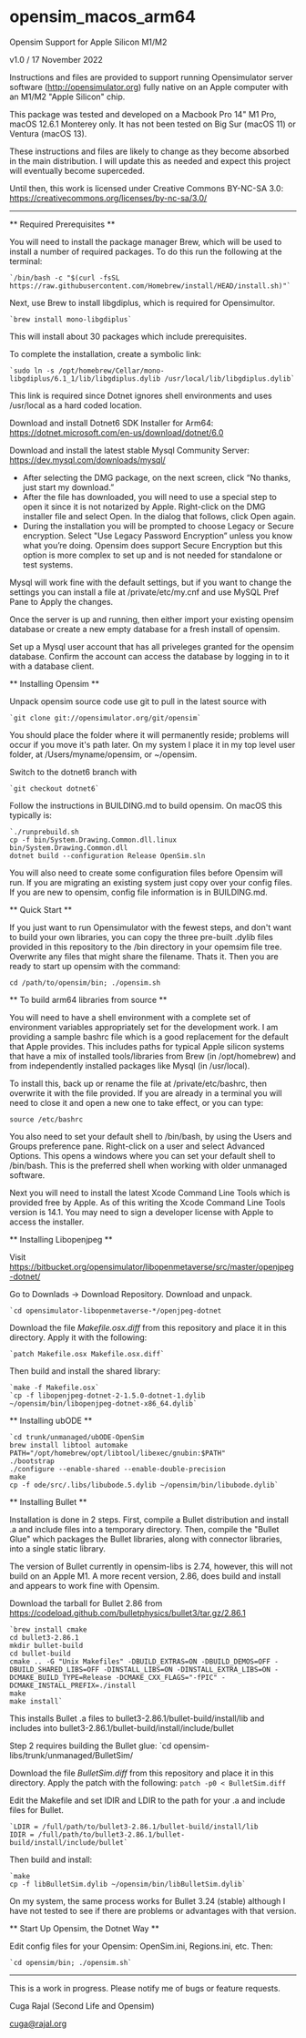 # opensim_macos_arm64

Opensim Support for Apple Silicon M1/M2

v1.0 / 17 November 2022

Instructions and files are provided to support running Opensimulator server software
(http://opensimulator.org) fully native on an Apple computer with an M1/M2
"Apple Silicon" chip.

This package was tested and developed on a Macbook Pro 14" M1 Pro, macOS 12.6.1
Monterey only. It has not been tested on Big Sur (macOS 11) or Ventura (macOS 13).

These instructions and files are likely to change as they become absorbed
in the main distribution. I will update this as needed and expect this project
will eventually become superceded.

Until then, this work is licensed under Creative Commons BY-NC-SA 3.0:
https://creativecommons.org/licenses/by-nc-sa/3.0/

-----
** Required Prerequisites **

You will need to install the package manager Brew, which will be used to
install a number of required packages. To do this run the following at the terminal:

	`/bin/bash -c "$(curl -fsSL https://raw.githubusercontent.com/Homebrew/install/HEAD/install.sh)"`

Next, use Brew to install libgdiplus, which is required for Opensimultor.

	`brew install mono-libgdiplus`

This will install about 30 packages which include prerequisites.

To complete the installation, create a symbolic link:

	`sudo ln -s /opt/homebrew/Cellar/mono-libgdiplus/6.1_1/lib/libgdiplus.dylib /usr/local/lib/libgdiplus.dylib`

This link is required since Dotnet ignores shell environments and uses /usr/local
as a hard coded location.

Download and install Dotnet6 SDK Installer for Arm64:
	https://dotnet.microsoft.com/en-us/download/dotnet/6.0

Download and install the latest stable Mysql Community Server:
	https://dev.mysql.com/downloads/mysql/

  - After selecting the DMG package, on the next screen, click “No thanks, just start my download.”
  - After the file has downloaded, you will need to use a special step to open it
  since it is not notarized by Apple. Right-click on the DMG installer file and select Open.
  In the dialog that follows, click Open again.
  - During the installation you will be prompted to choose Legacy or Secure encryption.
    Select "Use Legacy Password Encryption” unless you know what you’re doing.
    Opensim does support Secure Encryption but this option is more complex to set up
    and is not needed for standalone or test systems.
    
Mysql will work fine with the default settings, but if you want to change the 
settings you can install a file at /private/etc/my.cnf and use MySQL Pref Pane
to Apply the changes.

Once the server is up and running, then either import your existing opensim database or
create a new empty database for a fresh install of opensim. 

Set up a Mysql user account that has all priveleges granted for the opensim database. 
Confirm the account can access the database by logging in to it with a database client.

** Installing Opensim **

Unpack opensim source code use git to pull in the latest source with

	`git clone git://opensimulator.org/git/opensim`

You should place the folder where it will permanently reside; problems will occur
if you move it's path later. On my system I place it in my top level user folder, at
/Users/myname/opensim, or ~/opensim.

Switch to the dotnet6 branch with

	`git checkout dotnet6`
	
Follow the instructions in BUILDING.md to build opensim. On macOS this typically is:

	`./runprebuild.sh
	cp -f bin/System.Drawing.Common.dll.linux bin/System.Drawing.Common.dll
	dotnet build --configuration Release OpenSim.sln

You will also need to create some configuration files before Opensim will run.
If you are migrating an existing system just copy over your config files. 
If you are new to opensim, config file information is in BUILDING.md.

** Quick Start **

If you just want to run Opensimulator with the fewest steps, and don't want to
build your own libraries, you can copy the three pre-built .dylib files provided
in this repository to the /bin directory in your opemsim file tree. Overwrite
any files that might share the filename. Thats it. Then you are ready to start
up opensim with the command: 

  `cd /path/to/opensim/bin; ./opensim.sh`

** To build arm64 libraries from source **

You will need to have a shell environment with a complete set of environment 
variables appropriately set for the development work. I am providing a sample
bashrc file which is a good replacement for the default that Apple provides.
This includes paths for typical Apple silicon systems that have a mix of
installed tools/libraries from Brew (in /opt/homebrew) and from independently
installed packages like Mysql (in /usr/local). 

To install this, back up or rename the file at /private/etc/bashrc, then
overwrite it with the file provided. If you are already in a terminal you will
need to close it and open a new one to take effect, or you can type:

  `source /etc/bashrc`

You also need to set your default shell to /bin/bash, by using the Users
and Groups preference pane. Right-click on a user and select Advanced Options.
This opens a windows where you can set your default shell to /bin/bash. This
is the preferred shell when working with older unmanaged software.

Next you will need to install the latest Xcode Command Line Tools which is
provided free by Apple. As of this writing the Xcode Command Line Tools version
is 14.1. You may need to sign a developer license with Apple to access the
installer.


** Installing Libopenjpeg **

Visit https://bitbucket.org/opensimulator/libopenmetaverse/src/master/openjpeg-dotnet/

Go to Downlads -> Download Repository. Download and unpack.

	`cd opensimulator-libopenmetaverse-*/openjpeg-dotnet
	
Download the file _Makefile.osx.diff_ from this repository and place it in this directory.
Apply it with the following:

	`patch Makefile.osx Makefile.osx.diff`

Then build and install the shared library:	

	`make -f Makefile.osx`
	`cp -f libopenjpeg-dotnet-2-1.5.0-dotnet-1.dylib ~/opensim/bin/libopenjpeg-dotnet-x86_64.dylib`


** Installing ubODE **

	`cd trunk/unmanaged/ubODE-OpenSim
	brew install libtool automake
	PATH="/opt/homebrew/opt/libtool/libexec/gnubin:$PATH"
	./bootstrap
	./configure --enable-shared --enable-double-precision 
	make
	cp -f ode/src/.libs/libubode.5.dylib ~/opensim/bin/libubode.dylib`
	
	
** Installing Bullet ** 

Installation is done in 2 steps. First, compile a Bullet distribution and
install .a and include files into a temporary directory. Then, compile the
"Bullet Glue" which packages the Bullet libraries, along with connector
libraries, into a single static library.

The version of Bullet currently in opensim-libs is 2.74, however, this will not
build on an Apple M1. A more recent version, 2.86, does build and install and
appears to work fine with Opensim.

Download the tarball for Bullet 2.86 from
	https://codeload.github.com/bulletphysics/bullet3/tar.gz/2.86.1
	
	`brew install cmake
	cd bullet3-2.86.1
	mkdir bullet-build
	cd bullet-build
	cmake .. -G "Unix Makefiles" -DBUILD_EXTRAS=ON -DBUILD_DEMOS=OFF -DBUILD_SHARED_LIBS=OFF -DINSTALL_LIBS=ON -DINSTALL_EXTRA_LIBS=ON -DCMAKE_BUILD_TYPE=Release -DCMAKE_CXX_FLAGS="-fPIC" -DCMAKE_INSTALL_PREFIX=./install
	make
	make install`

This installs Bullet .a files to bullet3-2.86.1/bullet-build/install/lib
and includes into bullet3-2.86.1/bullet-build/install/include/bullet

Step 2 requires building the Bullet glue:
	`cd opensim-libs/trunk/unmanaged/BulletSim/

Download the file _BulletSim.diff_ from this repository and place it in this directory.
Apply the patch with the following:
	`patch -p0 < BulletSim.diff`

Edit the Makefile and set IDIR and LDIR to the path for your .a and include files for Bullet.

	`LDIR = /full/path/to/bullet3-2.86.1/bullet-build/install/lib
	IDIR = /full/path/to/bullet3-2.86.1/bullet-build/install/include/bullet`

Then build and install:

	`make
	cp -f libBulletSim.dylib ~/opensim/bin/libBulletSim.dylib`

On my system, the same process works for Bullet 3.24 (stable) although I have not tested
to see if there are problems or advantages with that version.


** Start Up Opensim, the Dotnet Way **

Edit config files for your Opensim: OpenSim.ini, Regions.ini, etc. Then:

	`cd opensim/bin; ./opensim.sh`



---

This is a work in progress. Please notify me of bugs or feature requests.

Cuga Rajal (Second Life and Opensim)

cuga@rajal.org

